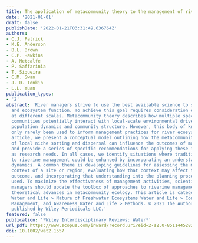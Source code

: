 ```yaml
---
title: The application of metacommunity theory to the management of riverine ecosystems
date: '2021-01-01'
draft: false
publishDate: '2022-01-21T03:31:49.636764Z'
authors:
- C.J. Patrick
- K.E. Anderson
- B.L. Brown
- C.P. Hawkins
- A. Metcalfe
- P. Saffarinia
- T. Siqueira
- C.M. Swan
- J. D. Tonkin
- L.L. Yuan
publication_types:
- '2'
abstract: 'River managers strive to use the best available science to sustain biodiversity
  and ecosystem function. To achieve this goal requires consideration of processes
  at different scales. Metacommunity theory describes how multiple species from different
  communities potentially interact with local-scale environmental drivers to influence
  population dynamics and community structure. However, this body of knowledge has
  only rarely been used to inform management practices for river ecosystems. In this
  article, we present a conceptual model outlining how the metacommunity processes
  of local niche sorting and dispersal can influence the outcomes of management interventions
  and provide a series of specific recommendations for applying these ideas as well
  as research needs. In all cases, we identify situations where traditional approaches
  to riverine management could be enhanced by incorporating an understanding of metacommunity
  dynamics. A common theme is developing guidelines for assessing the metacommunity
  context of a site or region, evaluating how that context may affect the desired
  outcome, and incorporating that understanding into the planning process and methods
  used. To maximize the effectiveness of management activities, scientists, and resource
  managers should update the toolbox of approaches to riverine management to reflect
  theoretical advances in metacommunity ecology. This article is categorized under:
  Water and Life > Nature of Freshwater Ecosystems Water and Life > Conservation,
  Management, and Awareness Water and Life > Methods. © 2021 The Authors. WIREs Water
  published by Wiley Periodicals LLC.'
featured: false
publication: '*Wiley Interdisciplinary Reviews: Water*'
url_pdf: https://www.scopus.com/inward/record.uri?eid=2-s2.0-85114452825&doi=10.1002%2fwat2.1557&partnerID=40&md5=a3047821242657e8da0e6fdb1622ba28
doi: 10.1002/wat2.1557
---
```



